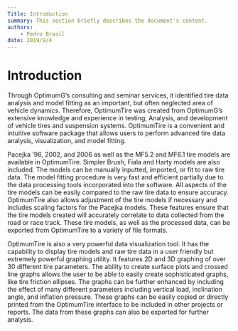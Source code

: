 ```yaml
---
Title: Introduction
summary: This section briefly describes the document's content.
authors:
    - Pedro Brasil   
date: 2019/9/4
---
```


# Introduction

Through OptimumG’s consulting and seminar services, it identified tire data analysis and model fitting as an important, but often neglected area of vehicle dynamics. Therefore, OptimumTire was created from OptimumG’s extensive knowledge and experience in testing, Analysis, and development of vehicle tires and suspension systems. OptimumTire is a convenient and intuitive software package that allows users to perform advanced tire data analysis, visualization, and model fitting.

Pacejka ’96, 2002, and 2006 as well as the MF5.2 and MF6.1 tire models are available in OptimumTire.  Simpler Brush, Fiala and Harty models are also included. The models can be manually inputted, imported, or fit to raw tire data. The model fitting procedure is very fast and efficient partially due to the data processing tools incorporated into the software. All aspects of the tire models can be easily compared to the raw tire data to ensure accuracy.  OptimumTire also allows adjustment of the tire models if necessary and includes scaling factors for the Pacejka models. These features ensure that the tire models created will accurately correlate to data collected from the road or race track. These tire models, as well as the processed data, can be exported from OptimumTire to a variety of file formats.

OptimumTire is also a very powerful data visualization tool. It has the capability to display tire models and raw tire data in a user friendly but extremely powerful graphing utility. It features 2D and 3D graphing of over 30 different tire parameters. The ability to create surface plots and crossed line graphs allows the user to be able to easily create sophisticated graphs, like tire friction ellipses. The graphs can be further enhanced by including the effect of many different parameters including vertical load, inclination angle, and inflation pressure. These graphs can be easily copied or directly printed from the OptimumTire interface to be included in other projects or reports. The data from these graphs can also be exported for further analysis.
